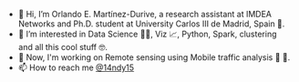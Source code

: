 - 👋 Hi, I’m Orlando E. Martínez-Durive, a research assistant at IMDEA Networks and Ph.D. student at University Carlos III de Madrid, Spain 🤔.
- 👀 I’m interested in Data Science 👨‍💻, Viz 📈, Python, Spark, clustering and all this cool stuff 🤓.
- 🌱 Now, I'm working on Remote sensing using Mobile traffic analysis 📱 📡.
- 📫 How to reach me [@14ndy15](https://twitter.com/14ndy15)

<!---
14ndy15/14ndy15 is a ✨ special ✨ repository because its `README.md` (this file) appears on your GitHub profile.
You can click the Preview link to take a look at your changes.
--->

